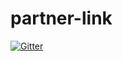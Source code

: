 # partner-link

[![Gitter](https://badges.gitter.im/DebtPanel/partner-link.svg)](https://gitter.im/DebtPanel/partner-link?utm_source=badge&utm_medium=badge&utm_campaign=pr-badge&utm_content=badge)